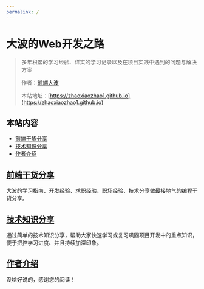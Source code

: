 ```yaml
---
permalink: /
---
```


# 大波的Web开发之路

> 多年积累的学习经验、详实的学习记录以及在项目实践中遇到的问题与解决方案
>
> 作者：[前端大波](https://zhaoxiaozhao1.github.io/%E4%BD%9C%E8%80%85/#%E4%B8%AA%E4%BA%BA%E4%BB%8B%E7%BB%8D)
>
> 本站地址：[https://zhaoxiaozhao1.github.io](https://zhaoxiaozhao1.github.io)

## 本站内容

- [前端干货分享](/干货分享)
- [技术知识分享](/知识碎片)
- [作者介绍](/作者)


## [前端干货分享](/干货分享)

大波的学习指南、开发经验、求职经验、职场经验、技术分享做最接地气的编程干货分享。

## [技术知识分享](/知识碎片)

通过简单的技术知识分享，帮助大家快速学习或复习巩固项目开发中的重点知识，便于把控学习进度、并且持续加深印象。

## [作者介绍](/作者)

没啥好说的，感谢您的阅读！
